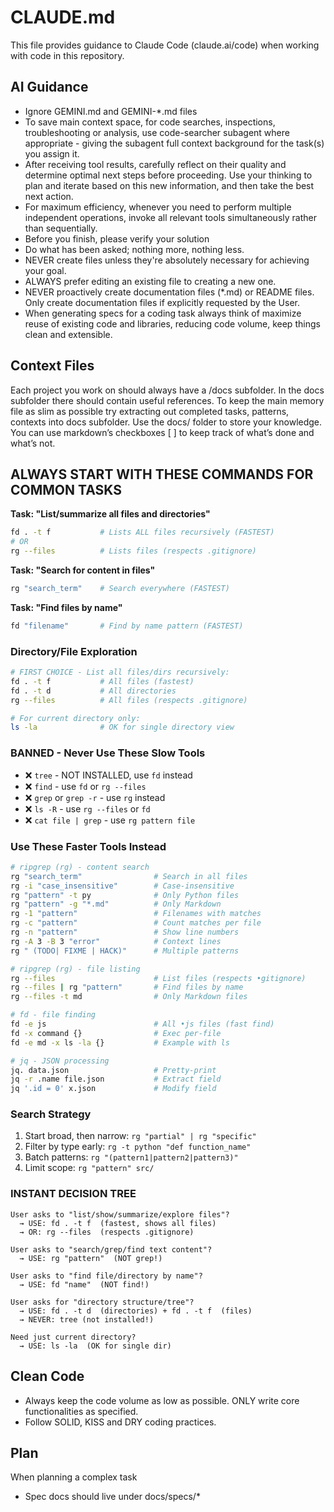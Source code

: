# CLAUDE.md

This file provides guidance to Claude Code (claude.ai/code) when working with code in this repository.

## AI Guidance

* Ignore GEMINI.md and GEMINI-*.md files
* To save main context space, for code searches, inspections, troubleshooting or analysis, use code-searcher subagent where appropriate - giving the subagent full context background for the task(s) you assign it.
* After receiving tool results, carefully reflect on their quality and determine optimal next steps before proceeding. Use your thinking to plan and iterate based on this new information, and then take the best next action.
* For maximum efficiency, whenever you need to perform multiple independent operations, invoke all relevant tools simultaneously rather than sequentially.
* Before you finish, please verify your solution
* Do what has been asked; nothing more, nothing less.
* NEVER create files unless they're absolutely necessary for achieving your goal.
* ALWAYS prefer editing an existing file to creating a new one.
* NEVER proactively create documentation files (*.md) or README files. Only create documentation files if explicitly requested by the User.
* When generating specs for a coding task always think of maximize reuse of existing code and libraries, reducing code volume, keep things clean and extensible.

## Context Files

Each project you work on should always have a /docs subfolder. In the docs subfolder there should contain useful references. To keep the main memory file as slim as possible try extracting out completed tasks, patterns, contexts into docs subfolder. Use the docs/ folder to store your knowledge. You can use markdown’s checkboxes [ ] to keep track of what’s done and what’s not.

## ALWAYS START WITH THESE COMMANDS FOR COMMON TASKS

**Task: "List/summarize all files and directories"**

```bash
fd . -t f           # Lists ALL files recursively (FASTEST)
# OR
rg --files          # Lists files (respects .gitignore)
```

**Task: "Search for content in files"**

```bash
rg "search_term"    # Search everywhere (FASTEST)
```

**Task: "Find files by name"**

```bash
fd "filename"       # Find by name pattern (FASTEST)
```

### Directory/File Exploration

```bash
# FIRST CHOICE - List all files/dirs recursively:
fd . -t f           # All files (fastest)
fd . -t d           # All directories
rg --files          # All files (respects .gitignore)

# For current directory only:
ls -la              # OK for single directory view
```

### BANNED - Never Use These Slow Tools

* ❌ `tree` - NOT INSTALLED, use `fd` instead
* ❌ `find` - use `fd` or `rg --files`
* ❌ `grep` or `grep -r` - use `rg` instead
* ❌ `ls -R` - use `rg --files` or `fd`
* ❌ `cat file | grep` - use `rg pattern file`

### Use These Faster Tools Instead

```bash
# ripgrep (rg) - content search 
rg "search_term"                # Search in all files
rg -i "case_insensitive"        # Case-insensitive
rg "pattern" -t py              # Only Python files
rg "pattern" -g "*.md"          # Only Markdown
rg -1 "pattern"                 # Filenames with matches
rg -c "pattern"                 # Count matches per file
rg -n "pattern"                 # Show line numbers 
rg -A 3 -B 3 "error"            # Context lines
rg " (TODO| FIXME | HACK)"      # Multiple patterns

# ripgrep (rg) - file listing 
rg --files                      # List files (respects •gitignore)
rg --files | rg "pattern"       # Find files by name 
rg --files -t md                # Only Markdown files 

# fd - file finding 
fd -e js                        # All •js files (fast find) 
fd -x command {}                # Exec per-file 
fd -e md -x ls -la {}           # Example with ls 

# jq - JSON processing 
jq. data.json                   # Pretty-print 
jq -r .name file.json           # Extract field 
jq '.id = 0' x.json             # Modify field
```

### Search Strategy

1. Start broad, then narrow: `rg "partial" | rg "specific"`
2. Filter by type early: `rg -t python "def function_name"`
3. Batch patterns: `rg "(pattern1|pattern2|pattern3)"`
4. Limit scope: `rg "pattern" src/`

### INSTANT DECISION TREE

```
User asks to "list/show/summarize/explore files"?
  → USE: fd . -t f  (fastest, shows all files)
  → OR: rg --files  (respects .gitignore)

User asks to "search/grep/find text content"?
  → USE: rg "pattern"  (NOT grep!)

User asks to "find file/directory by name"?
  → USE: fd "name"  (NOT find!)

User asks for "directory structure/tree"?
  → USE: fd . -t d  (directories) + fd . -t f  (files)
  → NEVER: tree (not installed!)

Need just current directory?
  → USE: ls -la  (OK for single dir)
```

## Clean Code
- Always keep the code volume as low as possible. ONLY write core functionalities as specified.
- Follow SOLID, KISS and DRY coding practices.

## Plan
When planning a complex task
- Spec docs should live under docs/specs/*
